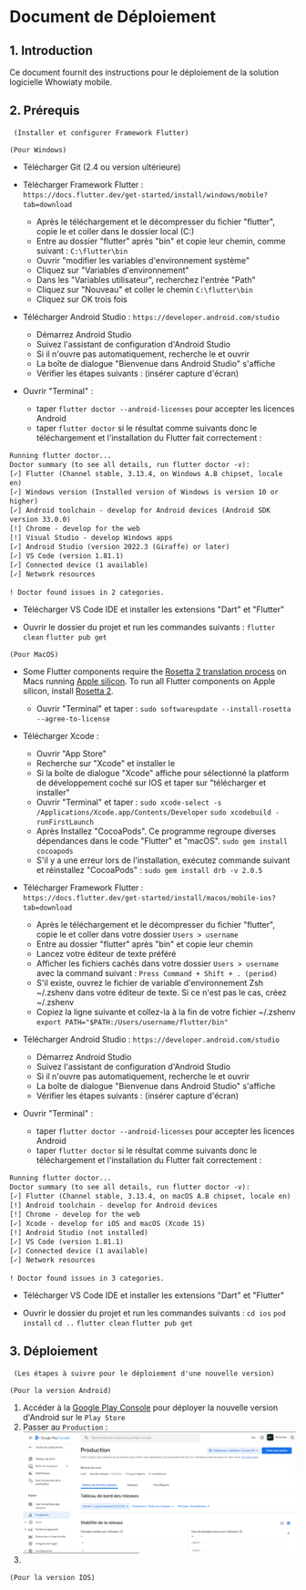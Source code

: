 # Document de Déploiement

## 1. Introduction <a name="introduction"></a>

Ce document fournit des instructions pour le déploiement de la solution logicielle Whowiaty mobile.

## 2. Prérequis <a name="prérequis"></a>
     (Installer et configurer Framework Flutter)

```plaintext
(Pour Windows)
```
- Télécharger Git (2.4 ou version ultérieure)

- Télécharger Framework Flutter :  
`https://docs.flutter.dev/get-started/install/windows/mobile?tab=download`
	 - Après le téléchargement et le décompresser du fichier "flutter", copie le et coller dans le dossier local (C:)
	 - Entre au dossier "flutter" après "bin" et copie leur chemin, comme suivant :
	`C:\flutter\bin`
	 - Ouvrir "modifier les variables d'environnement système"
	 - Cliquez sur "Variables d'environnement"
	 - Dans les "Variables utilisateur", recherchez l'entrée "Path"
	 - Cliquez sur "Nouveau" et coller le chemin `C:\flutter\bin` 
	 - Cliquez sur OK trois fois
	
- Télécharger Android Studio :
`https://developer.android.com/studio`
     - Démarrez Android Studio
     - Suivez l'assistant de configuration d'Android Studio
     - Si il n'ouvre pas automatiquement, recherche le et ouvrir
     - La boîte de dialogue "Bienvenue dans Android Studio" s'affiche
     - Vérifier les étapes suivants : 
 (insérer capture d'écran)     
 - Ouvrir "Terminal" :
	 - taper `flutter doctor --android-licenses` pour accepter les licences Android
	 - taper `flutter doctor` si le résultat comme suivants donc le téléchargement et l'installation du Flutter fait correctement : 
```
Running flutter doctor...
Doctor summary (to see all details, run flutter doctor -v):
[✓] Flutter (Channel stable, 3.13.4, on Windows A.B chipset, locale en)
[✓] Windows version (Installed version of Windows is version 10 or higher)
[✓] Android toolchain - develop for Android devices (Android SDK version 33.0.0)
[!] Chrome - develop for the web
[!] Visual Studio - develop Windows apps
[✓] Android Studio (version 2022.3 (Giraffe) or later)
[✓] VS Code (version 1.81.1)
[✓] Connected device (1 available)
[✓] Network resources

! Doctor found issues in 2 categories.
```

- Télécharger VS Code IDE et installer les extensions "Dart" et "Flutter"

- Ouvrir le dossier du projet et run les commandes suivants :
   `flutter clean`
   `flutter pub get`

 ```plaintext
 (Pour MacOS)
 ```
 - Some Flutter components require the [Rosetta 2 translation process](https://github.com/flutter/website/pull/7119#issuecomment-1124537969) on Macs running [Apple silicon](https://support.apple.com/en-us/HT211814). To run all Flutter components on Apple silicon, install [Rosetta 2](https://support.apple.com/en-us/HT211861).
	 -  Ouvrir "Terminal" et taper : 
	 `sudo softwareupdate --install-rosetta --agree-to-license`
- Télécharger Xcode :
	 - Ouvrir "App Store" 
	 - Recherche sur "Xcode" et installer le 
	 - Si la boîte de dialogue "Xcode" affiche pour sélectionné la platform de développement coché sur IOS et taper sur "télécharger et installer"
	 - Ouvrir "Terminal" et taper :
	 `sudo xcode-select -s /Applications/Xcode.app/Contents/Developer`
	 `sudo xcodebuild -runFirstLaunch`
	 - Après Installez "CocoaPods". Ce programme regroupe diverses dépendances dans le code "Flutter" et "macOS".
	 `sudo gem install cocoapods`
	 - S'il y a une erreur lors de l'installation, exécutez commande suivant et réinstallez  "CocoaPods" :
	 `sudo gem install drb -v 2.0.5`
	 
- Télécharger Framework Flutter :  
`https://docs.flutter.dev/get-started/install/macos/mobile-ios?tab=download`
	- Après le téléchargement et le décompresser du fichier "flutter", copie le et coller dans votre dossier `Users > username`
	- Entre au dossier "flutter" après "bin" et copie leur chemin
	- Lancez votre éditeur de texte préféré
	- Afficher les fichiers cachés dans votre dossier `Users > username` avec la command suivant :  `Press Command + Shift + . (period)`
	- S'il existe, ouvrez le fichier de variable d'environnement Zsh ~/.zshenv dans votre éditeur de texte. Si ce n'est pas le cas, créez ~/.zshenv
	- Copiez la ligne suivante et collez-la à la fin de votre fichier ~/.zshenv
	`export PATH="$PATH:/Users/username/flutter/bin"`

	
- Télécharger Android Studio :
`https://developer.android.com/studio`
     - Démarrez Android Studio
     - Suivez l'assistant de configuration d'Android Studio
     - Si il n'ouvre pas automatiquement, recherche le et ouvrir
     - La boîte de dialogue "Bienvenue dans Android Studio" s'affiche
     - Vérifier les étapes suivants : 
 (insérer capture d'écran)     
 
 - Ouvrir "Terminal" :
	 - taper `flutter doctor --android-licenses` pour accepter les licences Android
	 - taper `flutter doctor` si le résultat comme suivants donc le téléchargement et l'installation du Flutter fait correctement : 
```
Running flutter doctor...
Doctor summary (to see all details, run flutter doctor -v):
[✓] Flutter (Channel stable, 3.13.4, on macOS A.B chipset, locale en)
[!] Android toolchain - develop for Android devices
[!] Chrome - develop for the web
[✓] Xcode - develop for iOS and macOS (Xcode 15)
[!] Android Studio (not installed)
[✓] VS Code (version 1.81.1)
[✓] Connected device (1 available)
[✓] Network resources

! Doctor found issues in 3 categories.
```
- Télécharger VS Code IDE et installer les extensions "Dart" et "Flutter"

- Ouvrir le dossier du projet et run les commandes suivants :
   `cd ios`
   `pod install`
   `cd ..`
   `flutter clean`
   `flutter pub get`


## 3. Déploiement  <a name="déploiement"></a>
     (Les étapes à suivre pour le déploiement d'une nouvelle version)

```plaintext
(Pour la version Android)
```
1.  Accéder à la [Google Play Console](https://play.google.com/console/u/0/developers/4835810507970136412/app/4975136487171041964/app-dashboard?timespan=thirtyDays) pour déployer la nouvelle version d'Android sur le `Play Store` 
2. Passer au `Production` : 
![alt text for screen readers](assets/screenshots/deploie_android_1.png)
3. 

```plaintext
(Pour la version IOS)